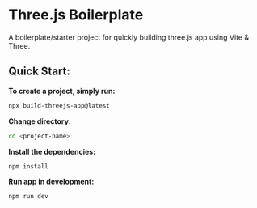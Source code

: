 # Three.js Boilerplate

A boilerplate/starter project for quickly building three.js app using Vite & Three.

## Quick Start:

__To create a project, simply run:__

```bash
npx build-threejs-app@latest
```

__Change directory:__

```bash
cd <project-name>
```

__Install the dependencies:__

```bash
npm install
```

__Run app in development:__

```bash
npm run dev
``````